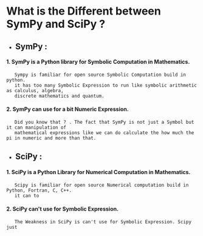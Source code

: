 # What is the Different between SymPy and SciPy ?

- ## SymPy :
#### 1. SymPy is a Python library for Symbolic Computation in Mathematics.
       Sympy is familiar for open source Symbolic Computation build in python.
       it has too many Symbolic Expression to run like symbolic arithmetic as calculus, algebra,
       discrete mathematics and quantum.
       
#### 2. SymPy can use for a bit Numeric Expression.
       Did you know that ? . The fact that SymPy is not just a Symbol but it can manipulation of
       mathematical expressions like we can do calculate the how much the pi in numeric and more than that.
       
       

- ## SciPy :
#### 1. SciPy is a Python Library for Numerical Computation in Mathematics.
       Scipy is familiar for open source Numerical computation build in Python, Fortran, C, C++.
       it can to 
       
       
#### 2. SciPy can't use for Symbolic Expression.
       The Weakness in SciPy is can't use for Symbolic Expression. Scipy just 
       

